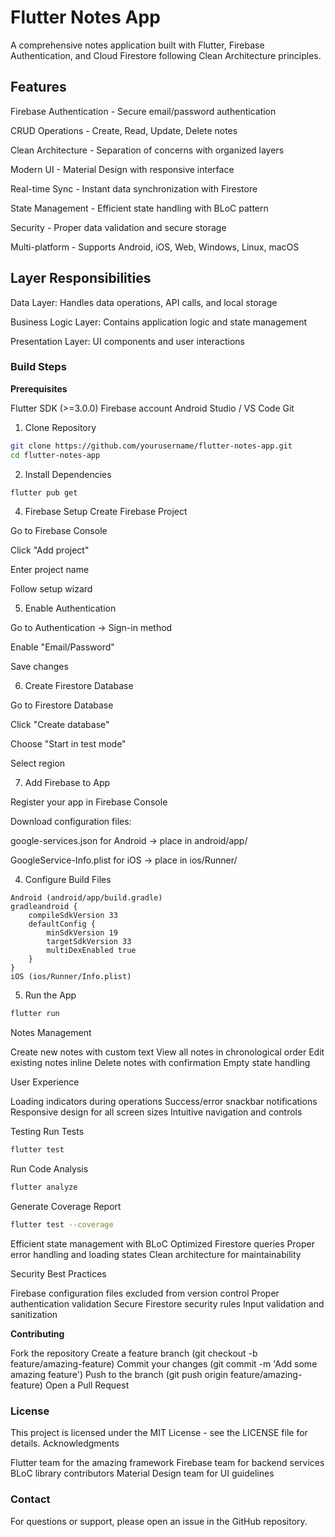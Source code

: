 # Flutter Notes App
A comprehensive notes application built with Flutter, Firebase Authentication, and Cloud Firestore following Clean Architecture principles.

## Features

 Firebase Authentication - Secure email/password authentication
 
 CRUD Operations - Create, Read, Update, Delete notes
 
Clean Architecture - Separation of concerns with organized layers

 Modern UI - Material Design with responsive interface
 
Real-time Sync - Instant data synchronization with Firestore

 State Management - Efficient state handling with BLoC pattern
 
 Security - Proper data validation and secure storage
 
 Multi-platform - Supports Android, iOS, Web, Windows, Linux, macOS



## Layer Responsibilities

Data Layer: Handles data operations, API calls, and local storage

Business Logic Layer: Contains application logic and state management

Presentation Layer: UI components and user interactions


### Build Steps
**Prerequisites**

Flutter SDK (>=3.0.0)
Firebase account
Android Studio / VS Code
Git

1. Clone Repository
```bash
git clone https://github.com/yourusername/flutter-notes-app.git
cd flutter-notes-app
```

2. Install Dependencies
```bash
flutter pub get
```

4. Firebase Setup
Create Firebase Project

Go to Firebase Console

Click "Add project"

Enter project name

Follow setup wizard

5. Enable Authentication

Go to Authentication → Sign-in method

Enable "Email/Password"

Save changes

6. Create Firestore Database

Go to Firestore Database

Click "Create database"

Choose "Start in test mode"

Select region

7. Add Firebase to App

Register your app in Firebase Console

Download configuration files:

google-services.json for Android → place in android/app/

GoogleService-Info.plist for iOS → place in ios/Runner/



4. Configure Build Files
```
Android (android/app/build.gradle)
gradleandroid {
    compileSdkVersion 33
    defaultConfig {
        minSdkVersion 19
        targetSdkVersion 33
        multiDexEnabled true
    }
}
iOS (ios/Runner/Info.plist)
```


5. Run the App
   
```bash
flutter run
```

Notes Management

Create new notes with custom text
View all notes in chronological order
Edit existing notes inline
Delete notes with confirmation
Empty state handling

User Experience

Loading indicators during operations
Success/error snackbar notifications
Responsive design for all screen sizes
Intuitive navigation and controls

Testing
Run Tests

```bash
flutter test
```

Run Code Analysis
```bash
flutter analyze
```

Generate Coverage Report

```bash
flutter test --coverage
```

Efficient state management with BLoC
Optimized Firestore queries
Proper error handling and loading states
Clean architecture for maintainability

Security Best Practices

Firebase configuration files excluded from version control
Proper authentication validation
Secure Firestore security rules
Input validation and sanitization

**Contributing**

Fork the repository
Create a feature branch (git checkout -b feature/amazing-feature)
Commit your changes (git commit -m 'Add some amazing feature')
Push to the branch (git push origin feature/amazing-feature)
Open a Pull Request


### License
This project is licensed under the MIT License - see the LICENSE file for details.
Acknowledgments

Flutter team for the amazing framework
Firebase team for backend services
BLoC library contributors
Material Design team for UI guidelines

### Contact
For questions or support, please open an issue in the GitHub repository.
